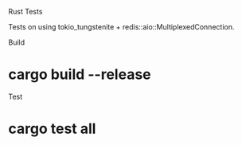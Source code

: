 Rust Tests

Tests on using tokio_tungstenite + redis::aio::MultiplexedConnection.

Build
# cargo build --release

Test
# cargo test all